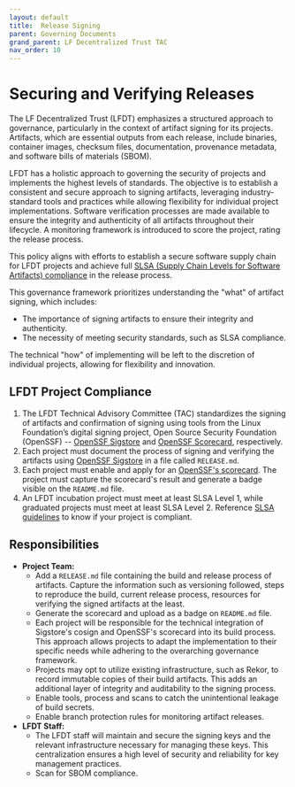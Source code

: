```yaml
---
layout: default
title:  Release Signing
parent: Governing Documents
grand_parent: LF Decentralized Trust TAC
nav_order: 10
---
```

[//]: # (SPDX-License-Identifier: CC-BY-4.0)

# Securing and Verifying Releases

The LF Decentralized Trust (LFDT) emphasizes a structured approach to governance, particularly in the context of artifact signing for its projects. Artifacts, which are essential outputs from each release, include binaries, container images, checksum files, documentation, provenance metadata, and software bills of materials (SBOM).

LFDT has a holistic approach to governing the security of projects and implements the highest levels of standards. The objective is to establish a consistent and secure approach to signing artifacts, leveraging industry-standard tools and practices while allowing flexibility for individual project implementations. Software verification processes are made available to ensure the integrity and authenticity of all artifacts throughout their lifecycle. A monitoring framework is introduced to score the project, rating the release process.

This policy aligns with efforts to establish a secure software supply chain for LFDT projects and achieve full [SLSA (Supply Chain Levels for Software Artifacts) compliance](https://slsa.dev/spec/v1.0/levels) in the release process.

This governance framework prioritizes understanding the "what" of artifact signing, which includes:
- The importance of signing artifacts to ensure their integrity and authenticity.
- The necessity of meeting security standards, such as SLSA compliance.

The technical "how" of implementing will be left to the discretion of individual projects, allowing for flexibility and innovation.

## LFDT Project Compliance

1. The LFDT Technical Advisory Committee (TAC) standardizes the signing of artifacts and confirmation of signing using tools from the Linux Foundation’s digital signing project, Open Source Security Foundation (OpenSSF) -- [OpenSSF Sigstore](https://openssf.org/projects/sigstore/) and [OpenSSF Scorecard](https://openssf.org/projects/scorecard/), respectively.
2. Each project must document the process of signing and verifying the artifacts using [OpenSSF Sigstore](https://openssf.org/projects/sigstore/) in a file called `RELEASE.md`.
3. Each project must enable and apply for an [OpenSSF's scorecard](https://openssf.org/projects/scorecard/). The project must capture the scorecard's result and generate a badge visible on the `README.md` file.
4. An LFDT incubation project must meet at least SLSA Level 1, while graduated projects must meet at least SLSA Level 2. Reference [SLSA guidelines](../guidelines/slsa-guidelines.md) to know if your project is compliant.

## Responsibilities
- **Project Team:**
  - Add a `RELEASE.md` file containing the build and release process of artifacts. Capture the information such as versioning followed, steps to reproduce the build, current release process, resources for verifying the signed artifacts at the least.
  - Generate the scorecard and upload as a badge on `README.md` file.
  - Each project will be responsible for the technical integration of Sigstore's cosign and OpenSSF's scorecard into its build process. This approach allows projects to adapt the implementation to their specific needs while adhering to the overarching governance framework.
  - Projects may opt to utilize existing infrastructure, such as Rekor, to record immutable copies of their build artifacts. This adds an additional layer of integrity and auditability to the signing process.
  - Enable tools, process and scans to catch the unintentional leakage of build secrets.
  - Enable branch protection rules for monitoring artifact releases.
- **LFDT Staff:**
  - The LFDT staff will maintain and secure the signing keys and the relevant infrastructure necessary for managing these keys. This centralization ensures a high level of security and reliability for key management practices.
  - Scan for SBOM compliance.
